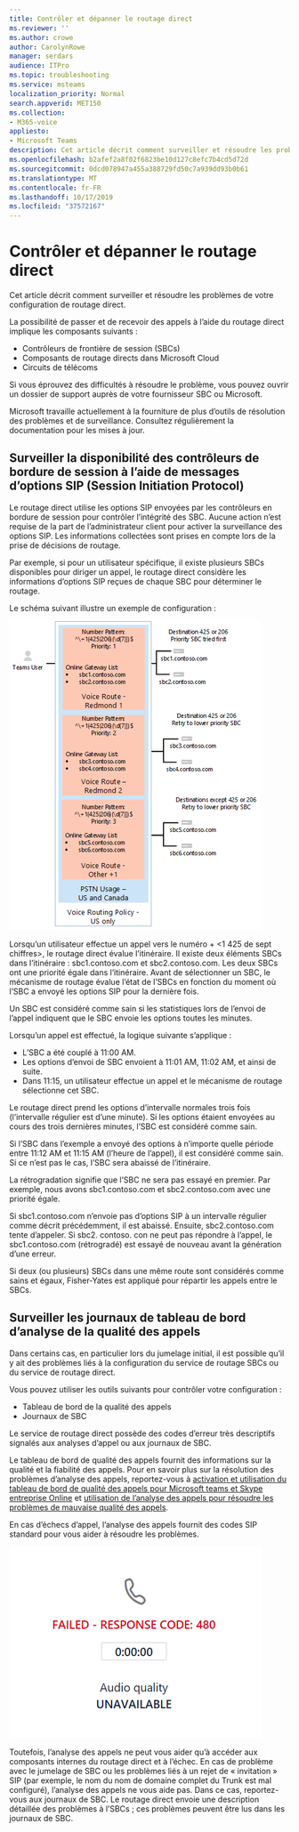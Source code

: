 ```yaml
---
title: Contrôler et dépanner le routage direct
ms.reviewer: ''
ms.author: crowe
author: CarolynRowe
manager: serdars
audience: ITPro
ms.topic: troubleshooting
ms.service: msteams
localization_priority: Normal
search.appverid: MET150
ms.collection:
- M365-voice
appliesto:
- Microsoft Teams
description: Cet article décrit comment surveiller et résoudre les problèmes de votre configuration de routage direct.
ms.openlocfilehash: b2afef2a8f02f6823be10d127c8efc7b4cd5d72d
ms.sourcegitcommit: 0dcd078947a455a388729fd50c7a939dd93b0b61
ms.translationtype: MT
ms.contentlocale: fr-FR
ms.lasthandoff: 10/17/2019
ms.locfileid: "37572167"
---
```

# <a name="monitor-and-troubleshoot-direct-routing"></a>Contrôler et dépanner le routage direct

Cet article décrit comment surveiller et résoudre les problèmes de votre configuration de routage direct. 

La possibilité de passer et de recevoir des appels à l’aide du routage direct implique les composants suivants : 

- Contrôleurs de frontière de session (SBCs) 
- Composants de routage directs dans Microsoft Cloud 
- Circuits de télécoms 

Si vous éprouvez des difficultés à résoudre le problème, vous pouvez ouvrir un dossier de support auprès de votre fournisseur SBC ou Microsoft. 

Microsoft travaille actuellement à la fourniture de plus d’outils de résolution des problèmes et de surveillance. Consultez régulièrement la documentation pour les mises à jour. 

## <a name="monitoring-availability-of-session-border-controllers-using-session-initiation-protocol-sip-options-messages"></a>Surveiller la disponibilité des contrôleurs de bordure de session à l’aide de messages d’options SIP (Session Initiation Protocol)

Le routage direct utilise les options SIP envoyées par les contrôleurs en bordure de session pour contrôler l’intégrité des SBC. Aucune action n’est requise de la part de l’administrateur client pour activer la surveillance des options SIP. Les informations collectées sont prises en compte lors de la prise de décisions de routage. 

Par exemple, si pour un utilisateur spécifique, il existe plusieurs SBCs disponibles pour diriger un appel, le routage direct considère les informations d’options SIP reçues de chaque SBC pour déterminer le routage. 

Le schéma suivant illustre un exemple de configuration : 

![Exemple de configuration des options SIP](media/sip-options-config-example.png)

Lorsqu’un utilisateur effectue un appel vers le numéro + \<1 425 de sept chiffres>, le routage direct évalue l’itinéraire. Il existe deux éléments SBCs dans l’itinéraire : sbc1.contoso.com et sbc2.contoso.com. Les deux SBCs ont une priorité égale dans l’itinéraire. Avant de sélectionner un SBC, le mécanisme de routage évalue l’état de l’SBCs en fonction du moment où l’SBC a envoyé les options SIP pour la dernière fois. 

Un SBC est considéré comme sain si les statistiques lors de l’envoi de l’appel indiquent que le SBC envoie les options toutes les minutes.  

Lorsqu’un appel est effectué, la logique suivante s’applique :

- L’SBC a été couplé à 11:00 AM.  
- Les options d’envoi de SBC envoient à 11:01 AM, 11:02 AM, et ainsi de suite.  
- Dans 11:15, un utilisateur effectue un appel et le mécanisme de routage sélectionne cet SBC. 

Le routage direct prend les options d’intervalle normales trois fois (l’intervalle régulier est d’une minute). Si les options étaient envoyées au cours des trois dernières minutes, l’SBC est considéré comme sain.

Si l’SBC dans l’exemple a envoyé des options à n’importe quelle période entre 11:12 AM et 11:15 AM (l’heure de l’appel), il est considéré comme sain. Si ce n’est pas le cas, l’SBC sera abaissé de l’itinéraire. 

La rétrogradation signifie que l’SBC ne sera pas essayé en premier. Par exemple, nous avons sbc1.contoso.com et sbc2.contoso.com avec une priorité égale.  

Si sbc1.contoso.com n’envoie pas d’options SIP à un intervalle régulier comme décrit précédemment, il est abaissé. Ensuite, sbc2.contoso.com tente d’appeler. Si sbc2. contoso. con ne peut pas répondre à l’appel, le sbc1.contoso.com (rétrogradé) est essayé de nouveau avant la génération d’une erreur. 

Si deux (ou plusieurs) SBCs dans une même route sont considérés comme sains et égaux, Fisher-Yates est appliqué pour répartir les appels entre le SBCs.

## <a name="monitor-call-quality-analytics-dashboard-and-sbc-logs"></a>Surveiller les journaux de tableau de bord d’analyse de la qualité des appels 
 
Dans certains cas, en particulier lors du jumelage initial, il est possible qu’il y ait des problèmes liés à la configuration du service de routage SBCs ou du service de routage direct. 

Vous pouvez utiliser les outils suivants pour contrôler votre configuration :  
 
- Tableau de bord de la qualité des appels 
- Journaux de SBC 

Le service de routage direct possède des codes d’erreur très descriptifs signalés aux analyses d’appel ou aux journaux de SBC. 

Le tableau de bord de qualité des appels fournit des informations sur la qualité et la fiabilité des appels. Pour en savoir plus sur la résolution des problèmes d’analyse des appels, reportez-vous à [activation et utilisation du tableau de bord de qualité des appels pour Microsoft teams et Skype entreprise Online](https://docs.microsoft.com/SkypeForBusiness/using-call-quality-in-your-organization/turning-on-and-using-call-quality-dashboard) et [utilisation de l’analyse des appels pour résoudre les problèmes de mauvaise qualité des appels](https://docs.microsoft.com/SkypeForBusiness/using-call-quality-in-your-organization/use-call-analytics-to-troubleshoot-poor-call-quality). 

En cas d’échecs d’appel, l’analyse des appels fournit des codes SIP standard pour vous aider à résoudre les problèmes. 

![Exemple de code SIP pour l’échec d’un appel](media/failed-response-code.png)

Toutefois, l’analyse des appels ne peut vous aider qu’à accéder aux composants internes du routage direct et à l’échec. En cas de problème avec le jumelage de SBC ou les problèmes liés à un rejet de « invitation » SIP (par exemple, le nom du nom de domaine complet du Trunk est mal configuré), l’analyse des appels ne vous aide pas. Dans ce cas, reportez-vous aux journaux de SBC. Le routage direct envoie une description détaillée des problèmes à l’SBCs ; ces problèmes peuvent être lus dans les journaux de SBC. 
